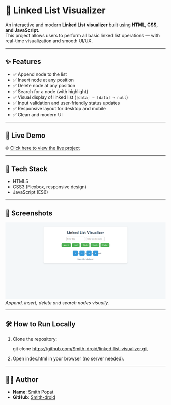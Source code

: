 # 🔗 Linked List Visualizer

An interactive and modern **Linked List visualizer** built using **HTML, CSS, and JavaScript**.  
This project allows users to perform all basic linked list operations — with real-time visualization and smooth UI/UX.

---

## ✨ Features

- ✅ Append node to the list
- ✅ Insert node at any position
- ✅ Delete node at any position
- ✅ Search for a node (with highlight)
- ✅ Visual display of linked list (`[data] → [data] → null`)
- ✅ Input validation and user-friendly status updates
- ✅ Responsive layout for desktop and mobile
- ✅ Clean and modern UI

---

## 🚀 Live Demo

🌐 [Click here to view the live project](https://smith-droid.github.io/linked-list-visualizer)

---

## 🧠 Tech Stack

- HTML5
- CSS3 (Flexbox, responsive design)
- JavaScript (ES6)

---

## 📸 Screenshots

![Linked List UI](./screenshots/linkedlist-ui.png)  
*Append, insert, delete and search nodes visually.*

---

## 🛠️ How to Run Locally

1. Clone the repository:
   
   git clone https://github.com/Smith-droid/linked-list-visualizer.git

2. Open index.html in your browser (no server needed).

---

## 🙋‍♂️ Author

- **Name**: Smith Popat
- **GitHub**: [Smith-droid](https://github.com/Smith-droid)
